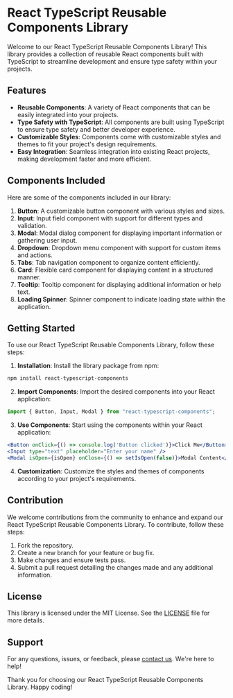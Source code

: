 # React TypeScript Reusable Components Library

Welcome to our React TypeScript Reusable Components Library! This library provides a collection of reusable React components built with TypeScript to streamline development and ensure type safety within your projects.

## Features

- **Reusable Components**: A variety of React components that can be easily integrated into your projects.
- **Type Safety with TypeScript**: All components are built using TypeScript to ensure type safety and better developer experience.
- **Customizable Styles**: Components come with customizable styles and themes to fit your project's design requirements.
- **Easy Integration**: Seamless integration into existing React projects, making development faster and more efficient.

## Components Included

Here are some of the components included in our library:

1. **Button**: A customizable button component with various styles and sizes.
2. **Input**: Input field component with support for different types and validation.
3. **Modal**: Modal dialog component for displaying important information or gathering user input.
4. **Dropdown**: Dropdown menu component with support for custom items and actions.
5. **Tabs**: Tab navigation component to organize content efficiently.
6. **Card**: Flexible card component for displaying content in a structured manner.
7. **Tooltip**: Tooltip component for displaying additional information or help text.
8. **Loading Spinner**: Spinner component to indicate loading state within the application.

## Getting Started

To use our React TypeScript Reusable Components Library, follow these steps:

1. **Installation**: Install the library package from npm:

```bash
npm install react-typescript-components
```

2. **Import Components**: Import the desired components into your React application:

```typescript
import { Button, Input, Modal } from "react-typescript-components";
```

3. **Use Components**: Start using the components within your React application:

```jsx
<Button onClick={() => console.log('Button clicked')}>Click Me</Button>
<Input type="text" placeholder="Enter your name" />
<Modal isOpen={isOpen} onClose={() => setIsOpen(false)}>Modal Content</Modal>
```

4. **Customization**: Customize the styles and themes of components according to your project's requirements.

## Contribution

We welcome contributions from the community to enhance and expand our React TypeScript Reusable Components Library. To contribute, follow these steps:

1. Fork the repository.
2. Create a new branch for your feature or bug fix.
3. Make changes and ensure tests pass.
4. Submit a pull request detailing the changes made and any additional information.

## License

This library is licensed under the MIT License. See the [LICENSE](LICENSE) file for more details.

## Support

For any questions, issues, or feedback, please [contact us](mailto:info@example.com). We're here to help!

Thank you for choosing our React TypeScript Reusable Components Library. Happy coding!
